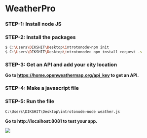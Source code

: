 # WeatherPro
### STEP-1: Install node JS
### STEP-2: Install the packages
```sh
$ C:\Users\DIKSHIT\Desktop\introtonode>npm init
$ C:\Users\DIKSHIT\Desktop\introtonode> npm install request -s
```
### STEP-3: Get an API and add your city location
 **Go to https://home.openweathermap.org/api_key to get an API.**

### STEP-4: Make a javascript file
### STEP-5: Run the file
```sh
C:\Users\DIKSHIT\Desktop\introtonode>node weather.js
```
 **Go to http://localhost:8081 to test your app.**
  
[![](https://img.shields.io/badge/Made%20With%20❤️%20By-dikshitkapoor-red)](https://github.com/Dikshit-Kapoor)
